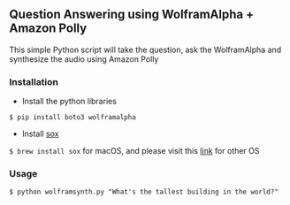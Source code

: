 ## Question Answering using WolframAlpha + Amazon Polly

This simple Python script will take the question, ask the WolframAlpha and synthesize the audio using Amazon Polly

### Installation

* Install the python libraries

`$ pip install boto3 wolframalpha`

* Install [sox](http://sox.sourceforge.net)

`$ brew install sox` for macOS, and please visit this [link](http://sox.sourceforge.net/Main/Links) for other OS

### Usage

`$ python wolframsynth.py "What's the tallest building in the world?"`
